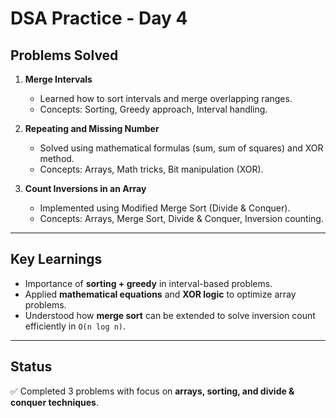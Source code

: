 # DSA Practice - Day 4

## Problems Solved

1. **Merge Intervals**

   - Learned how to sort intervals and merge overlapping ranges.
   - Concepts: Sorting, Greedy approach, Interval handling.

2. **Repeating and Missing Number**

   - Solved using mathematical formulas (sum, sum of squares) and XOR method.
   - Concepts: Arrays, Math tricks, Bit manipulation (XOR).

3. **Count Inversions in an Array**
   - Implemented using Modified Merge Sort (Divide & Conquer).
   - Concepts: Arrays, Merge Sort, Divide & Conquer, Inversion counting.

---

## Key Learnings

- Importance of **sorting + greedy** in interval-based problems.
- Applied **mathematical equations** and **XOR logic** to optimize array problems.
- Understood how **merge sort** can be extended to solve inversion count efficiently in `O(n log n)`.

---

## Status

✅ Completed 3 problems with focus on **arrays, sorting, and divide & conquer techniques**.
